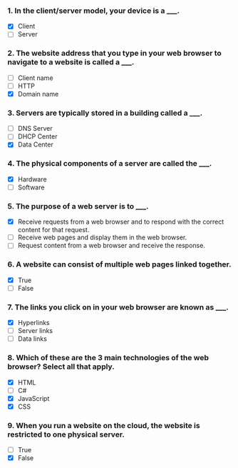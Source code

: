 ### 1. In the client/server model, your device is a \_\_\_.

- [x] Client
- [ ] Server

### 2. The website address that you type in your web browser to navigate to a website is called a \_\_\_.

- [ ] Client name
- [ ] HTTP
- [x] Domain name

### 3. Servers are typically stored in a building called a \_\_\_.

- [ ] DNS Server
- [ ] DHCP Center
- [x] Data Center

### 4. The physical components of a server are called the \_\_\_.

- [x] Hardware
- [ ] Software

### 5. The purpose of a web server is to \_\_\_.

- [x] Receive requests from a web browser and to respond with the correct content for that request.
- [ ] Receive web pages and display them in the web browser.
- [ ] Request content from a web browser and receive the response.

### 6. A website can consist of multiple web pages linked together.

- [x] True
- [ ] False

### 7. The links you click on in your web browser are known as \_\_\_.

- [x] Hyperlinks
- [ ] Server links
- [ ] Data links

### 8. Which of these are the 3 main technologies of the web browser? Select all that apply.

- [x] HTML
- [ ] C#
- [x] JavaScript
- [x] CSS

### 9. When you run a website on the cloud, the website is restricted to one physical server.

- [ ] True
- [x] False
